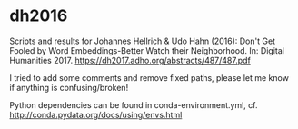 # dh2016
Scripts and results for Johannes Hellrich & Udo Hahn (2016): Don't Get Fooled by Word Embeddings-Better Watch their Neighborhood. In: Digital Humanities 2017. https://dh2017.adho.org/abstracts/487/487.pdf

I tried to add some comments and remove fixed paths, please let me know if anything is confusing/broken!

Python dependencies can be found in conda-environment.yml, cf. http://conda.pydata.org/docs/using/envs.html
